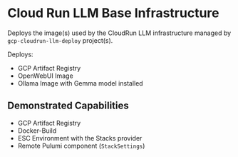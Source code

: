 # Cloud Run LLM Base Infrastructure

Deploys the image(s) used by the CloudRun LLM infrastructure managed by `gcp-cloudrun-llm-deploy` project(s).

Deploys:
- GCP Artifact Registry
- OpenWebUI Image
- Ollama Image with Gemma model installed

## Demonstrated Capabilities
- GCP Artifact Registry
- Docker-Build
- ESC Environment with the Stacks provider
- Remote Pulumi component (`StackSettings`)

